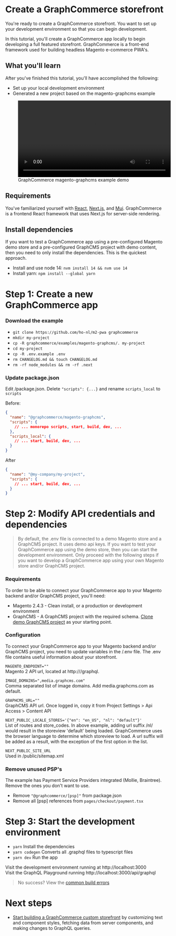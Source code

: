 # Create a GraphCommerce storefront

You're ready to create a GraphCommerce storefront. You want to set up your
development environment so that you can begin development.

In this tutorial, you'll create a GraphCommerce app locally to begin developing
a full featured storefront. GraphCommerce is a front-end framework used for
building headless Magento e-commerce PWA's.

## What you'll learn

After you've finished this tutorial, you'll have accomplished the following:

- Set up your local development environment
- Generated a new project based on the magento-graphcms example

<figure>
  <video id="video2" width="480" style="min-width:100%; aspect-ratio: 9:6" controls>
    <source src="https://cdn-std.droplr.net/files/acc_857465/ZCLvZ7" type="video/mp4">
  Your browser does not support the video tag.
  </video>
 <figcaption>GraphCommerce magento-graphcms example demo</figcaption>
</figure>

## Requirements

You've familiarized yourself with [React](), [Next.js](), and [Mui]().
GraphCommerce is a frontend React framework that uses Next.js for server-side
rendering.

## Install dependencies

If you want to test a GraphCommerce app using a pre-configured Magento demo
store and a pre-configured GraphCMS project with demo content, then you need to
only install the dependencies. This is the quickest approach.

- Install and use node 14: `nvm install 14 && nvm use 14`
- Install yarn: `npm install --global yarn`

# Step 1: Create a new GraphCommerce app

### Download the example

- `git clone https://github.com/ho-nl/m2-pwa graphcommerce`
- `mkdir my-project`
- `cp -R graphcommerce/examples/magento-graphcms/. my-project`
- `cd my-project`
- `cp -R .env.example .env`
- `rm CHANGELOG.md && touch CHANGELOG.md`
- `rm -rf node_modules && rm -rf .next`

### Update package.json

Edit /package.json. Delete `"scripts": {...}` and rename `scripts_local` to
`scripts`

Before:

```json
{
  "name": "@graphcommerce/magento-graphcms",
  "scripts": {
    // ... monorepo scripts, start, build, dev, ...
  },
  "scripts_local": {
    // ... start, build, dev, ...
  }
}
```

After

```json
{
  "name": "@my-company/my-project",
  "scripts": {
    // ... start, build, dev, ...
  }
}
```

# Step 2: Modify API credentials and dependencies

> By default, the .env file is connected to a demo Magento store and a GraphCMS
> project. It uses demo api keys. If you want to test your GraphCommerce app
> using the demo store, then you can start the development environment. Only
> proceed with the following steps if you want to develop a GraphCommerce app
> using your own Magento store and/or GraphCMS project.

### Requirements

To order to be able to connect your GraphCommerce app to your Magento backend
and/or GraphCMS project, you'll need:

- Magento 2.4.3 - Clean install, or a production or development environment
- GraphCMS - A GraphCMS project with the required schema.
  [Clone demo GraphCMS project]() as your starting point.

### Configuration

To connect your GraphCommerce app to your Magento backend and/or GraphCMS
project, you need to update variables in the /.env file. The .env file contains
useful information about your storefront.

`MAGENTO_ENDPOINT=""`  
Magento 2 API url, located at http://<magento2-server>/graphql.

`IMAGE_DOMAINS=",media.graphcms.com"`  
Comma separated list of image domains. Add media.graphcms.com as default.

`GRAPHCMS_URL=""`  
GraphCMS API url. Once logged in, copy it from Project Settings > Api Access >
Content API

`NEXT_PUBLIC_LOCALE_STORES='{"en": "en_US", "nl": "default"}'`  
List of routes and store_codes. In above example, adding url suffix /nl/ would
result in the storeview 'default' being loaded. GraphCommerce uses the browser
language to determine which storeview to load. A url suffix will be added as a
result, with the exception of the first option in the list.

`NEXT_PUBLIC_SITE_URL`  
Used in /public/sitemap.xml

### Remove unused PSP's

The example has Payment Service Providers integrated (Mollie, Braintree). Remove
the ones you don't want to use.

- Remove `"@graphcommerce/[psp]"` from package.json
- Remove all [psp] references from `pages/checkout/payment.tsx`

# Step 3: Start the development environment

- `yarn` Install the dependencies
- `yarn codegen` Converts all .graphql files to typescript files
- `yarn dev` Run the app

Visit the development environment running at http://localhost:3000  
Visit the GraphQL Playground running http://localhost:3000/api/graphql

> No success? View the [common build errors]()

# Next steps

- [Start building a GraphCommerce custom storefront]() by customizing text and
  component styles, fetching data from server components, and making changes to
  GraphQL queries.

